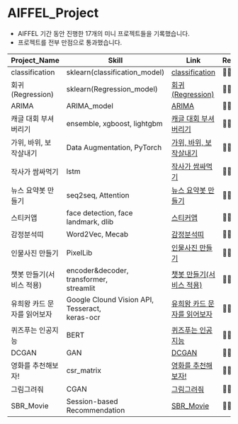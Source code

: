 # AIFFEL_Project

- AIFFEL 기간 동안 진행한 17개의 미니 프로젝트들을 기록했습니다.
- 프로젝트를 전부 만점으로 통과했습니다.

|Project_Name|Skill|Link|Result|
|---|---|---|---|
|classification|sklearn(classification_model)|[classification](https://github.com/LeeHoWon98/AIFFEL_Project/blob/main/%5BE-01%5Dclassification%20.ipynb)|🏅🏅🏅|
|회귀(Regression)|sklearn(Regression_model)|[회귀(Regression)](https://github.com/LeeHoWon98/AIFFEL_Project/blob/main/%5BE-03%5DARIMA.ipynb)|🏅🏅🏅|
|ARIMA|ARIMA_model|[ARIMA](https://github.com/LeeHoWon98/AIFFEL_Project/blob/main/%5BE-01%5Dclassification%20.ipynb)|🏅🏅🏅|
|캐글 대회 부셔버리기|ensemble, xgboost, lightgbm|[캐글 대회 부셔버리기](https://github.com/LeeHoWon98/AIFFEL_Project/blob/main/%5BE-04%5D%EC%BA%90%EA%B8%80%20%EB%8C%80%ED%9A%8C%20%EB%B6%80%EC%85%94%EB%B2%84%EB%A6%AC%EA%B8%B0%20-%20%EC%9A%B0%EC%88%98%EB%85%B8%EB%93%9C.ipynb)|🏅🏅🏅|
|가위, 바위, 보 작살내기|Data Augmentation, PyTorch|[가위, 바위, 보 작살내기](https://github.com/LeeHoWon98/AIFFEL_Project/blob/main/%5BE-05%5D%EA%B0%80%EC%9C%84%2C%EB%B0%94%EC%9C%84%2C%EB%B3%B4%20%EC%9E%91%EC%82%B4%EB%82%B4%EA%B8%B0.ipynb)|🏅🏅🏅|
|작사가 쌈싸먹기|lstm|[작사가 쌈싸먹기](https://github.com/LeeHoWon98/AIFFEL_Project/blob/main/%5BE-06%5D%EC%9E%91%EC%82%AC%EA%B0%80%20%EC%8C%88%EC%8B%B8%EB%A8%B9%EA%B8%B0.ipynb)|🏅🏅🏅|
|뉴스 요약봇 만들기|seq2seq, Attention|[뉴스 요약봇 만들기](https://github.com/LeeHoWon98/AIFFEL_Project/blob/main/%5BE-07%5D%EB%89%B4%EC%8A%A4%20%EC%9A%94%EC%95%BD%EB%B4%87%20%EB%A7%8C%EB%93%A4%EA%B8%B0(%EC%98%81%EC%96%B4%2C%20%ED%95%9C%EA%B5%AD%EC%96%B4%20%EC%A4%91%EB%8F%84%20%ED%8F%AC%EA%B8%B0).ipynb)|🏅🏅🏅|
|스티커앱|face detection, face landmark, dlib|[스티커앱](https://github.com/LeeHoWon98/AIFFEL_Project/blob/main/%5BE-08%5D%EC%8A%A4%ED%8B%B0%EC%BB%A4%EC%95%B1.ipynb)|🏅🏅🏅|
|감정분석띠|Word2Vec, Mecab|[감정분석띠](https://github.com/LeeHoWon98/AIFFEL_Project/blob/main/%5BE-09%5D%EA%B0%90%EC%A0%95%EB%B6%84%EC%84%9D%EB%9D%A0.ipynb)|🏅🏅🏅|
|인물사진 만들기|PixelLib|[인물사진 만들기](https://github.com/LeeHoWon98/AIFFEL_Project/blob/main/%5BE-10%5D%EC%9D%B8%EB%AC%BC%EC%82%AC%EC%A7%84%20%EB%A7%8C%EB%93%A4%EA%B8%B0.ipynb)|🏅🏅🏅|
|챗봇 만들기(서비스 적용)|encoder&decoder, transformer, <br/>streamlit|[챗봇 만들기(서비스 적용)](https://github.com/LeeHoWon98/AIFFEL_Project/blob/main/%5BE-11%5D%EC%B1%97%EB%B4%87%20%EB%A7%8C%EB%93%A4%EA%B8%B0(%EC%9B%B9%EC%82%AC%EC%9D%B4%ED%8A%B8%EC%97%90%20%EC%A0%81%EC%9A%A9%ED%95%B4%EB%B3%B4%EA%B8%B0)%20-%20%EC%9A%B0%EC%88%98%EB%85%B8%EB%93%9C.ipynb)|🏅🏅🏅|
|유희왕 카드 문자를 읽어보자|Google Clound Vision API, Tesseract, <br/>keras-ocr|[유희왕 카드 문자를 읽어보자](https://github.com/LeeHoWon98/AIFFEL_Project/blob/main/%5BE-12%5D%EC%9C%A0%ED%9D%AC%EC%99%95%20%EC%B9%B4%EB%93%9C%20%EB%AC%B8%EC%9E%90%EB%A5%BC%20%EC%9D%BD%EC%96%B4%EB%B3%B4%EC%9E%90.ipynb)|🏅🏅🏅|
|퀴즈푸는 인공지능|BERT|[퀴즈푸는 인공지능](https://github.com/LeeHoWon98/AIFFEL_Project/blob/main/%5BE-13%5D%ED%80%B4%EC%A6%88%ED%91%B8%EB%8A%94%20%EC%9D%B8%EA%B3%B5%EC%A7%80%EB%8A%A5.ipynb)|🏅🏅🏅|
|DCGAN|GAN|[DCGAN](https://github.com/LeeHoWon98/AIFFEL_Project/blob/main/%5BE-14%5DDCGAN.ipynb)|🏅🏅🏅|
|영화를 추천해보자!|csr_matrix|[영화를 추천해보자!](https://github.com/LeeHoWon98/AIFFEL_Project/blob/main/%5BE-15%5D%EC%98%81%ED%99%94%EB%A5%BC%20%EC%B6%94%EC%B2%9C%ED%95%B4%EB%B3%B4%EC%9E%90!.ipynb)|🏅🏅🏅|
|그림그려줘|CGAN|[그림그려줘](https://github.com/LeeHoWon98/AIFFEL_Project/blob/main/%5BE-16%5D%EA%B7%B8%EB%A6%BC%EA%B7%B8%EB%A0%A4%EC%A4%98%20-%20CGAN.ipynb)|🏅🏅🏅|
|SBR_Movie|Session-based Recommendation|[SBR_Movie](https://github.com/LeeHoWon98/AIFFEL_Project/blob/main/%5BE-17%5DSBR_Movie.ipynb)|🏅🏅🏅|
